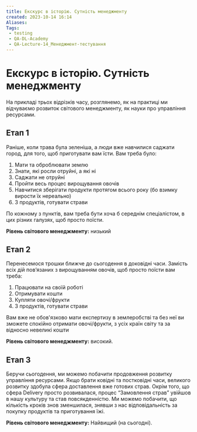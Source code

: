 ```yaml
---
title: Екскурс в історію. Сутність менеджменту
created: 2023-10-14 16:14
Aliases:
Tags: 
 - testing
 - QA-DL-Academy
 - QA-Lecture-14_Менеджмент-тестування
---
```

# Екскурс в історію. Сутність менеджменту

На прикладі трьох відрізків часу, розглянемо, як на практиці ми відчуваємо розвиток світового менеджменту, як науки про управління ресурсами. 

## Етап 1

Раніше, коли трава була зеленіша, а люди вже навчилися саджати город, для того, щоб приготувати вам їсти. Вам треба було:
1. Мати та оброблювати землю
2. Знати, які росли отруйні, а які ні 
3. Саджати не отруйні 
4. Пройти весь процес вирощування овочів 
5. Навчитися зберігати продукти протягом всього року (бо взимку вирости їх нереально)
6. З продуктів, готувати страви  

По кожному з пунктів, вам треба бути хоча б середнім спеціалістом, в цих різних галузях, щоб просто поїсти.

**Рівень світового менеджменту:** низький
## Етап 2

Перенесемося трошки ближче до сьогодення в доковідні часи. Замість всіх дій повʼязаних з вирощуванням овочів,  щоб просто поїсти вам треба: 
1. Працювати на своїй роботі
2. Отримувати кошти 
3. Купляти овочі/фрукти 
4. З продуктів, готувати страви  

Вам вже не обов'язково мати експертизу в землеробстві та без неї ви зможете спокійно отримати  овочі/фрукти, з усіх країн світу та за відносно невеликі кошти 

**Рівень світового менеджменту:** високий. 

## Етап 3

Беручи сьогодення, ми можемо побачити продовження розвитку управління ресурсами. Якщо брати ковідні та постковідні часи, великого розвитку здобула сфера доставлення вже готових страв. Окрім того, що сфера Delivery просто розвивалася, процес “Замовлення страв”  увійшов в нашу культуру та став повсякденністю.  Ми можемо побачити, що кількість кроків знов зменшилася, знявши з нас відповідальність за покупку продуктів та приготування їжі.  

**Рівень світового менеджменту:** Найвищий (на сьогодні). 
